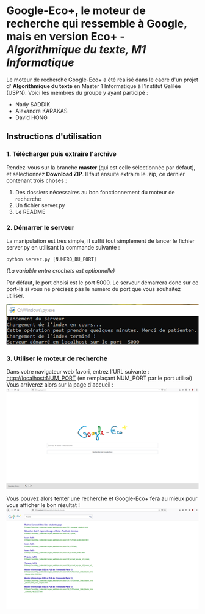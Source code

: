 # Google-Eco+, le moteur de recherche qui ressemble à Google, mais en version Eco+  - *Algorithmique du texte, M1 Informatique*
Le moteur de recherche Google-Eco+ a été réalisé dans le cadre d'un projet d' **Algorithmique du texte** en Master 1 Informatique à l'Institut Galilée (USPN). Voici les membres du groupe y ayant participé :

 - Nady SADDIK
 - Alexandre KARAKAS
 - David HONG

## Instructions d'utilisation
### 1. Télécharger puis extraire l'archive
Rendez-vous sur la branche **master** (qui est celle sélectionnée par défaut), et sélectionnez **Download ZIP**.
Il faut ensuite extraire le .zip, ce dernier contenant trois choses :
 1. Des dossiers nécessaires au bon fonctionnement du moteur de recherche
 2. Un fichier server.py
 3. Le README

### 2. Démarrer le serveur
La manipulation est très simple, il suffit tout simplement de lancer le fichier server.py en utilisant la commande suivante :

    python server.py [NUMERO_DU_PORT]

*(La variable entre crochets est optionnelle)*

Par défaut, le port choisi est le port 5000. Le serveur démarrera donc sur ce port-là si vous ne précisez pas le numéro du port que vous souhaitez utiliser.

![Démarrage du serveur](./img/readme1.png)

### 3. Utiliser le moteur de recherche
 Dans votre navigateur web favori, entrez l'URL suivante : [http://localhost:NUM_PORT](http://localhost:5000) (en remplaçant NUM_PORT par le port utilisé)
Vous arriverez alors sur la page d'accueil :
![Page d'accueil de Google-Eco+](./img/readme2.png)

Vous pouvez alors tenter une recherche et Google-Eco+ fera au mieux pour vous afficher le bon résultat !
![Exemple de recherche](./img/readme3.png)